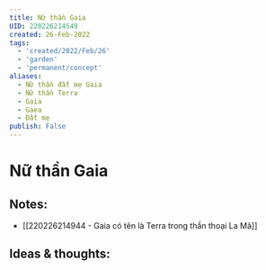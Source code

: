 ```yaml
---
title: Nữ thần Gaia
UID: 220226214549
created: 26-Feb-2022
tags:
  - 'created/2022/Feb/26'
  - 'garden'
  - 'permanent/concept'
aliases:
  - Nữ thần đất mẹ Gaia
  - Nữ thần Terra
  - Gaia
  - Gaea
  - Đất mẹ
publish: False
---
```

# Nữ thần Gaia

## Notes:
- [[220226214944 - Gaia có tên là Terra trong thần thoại La Mã]]

## Ideas & thoughts:



